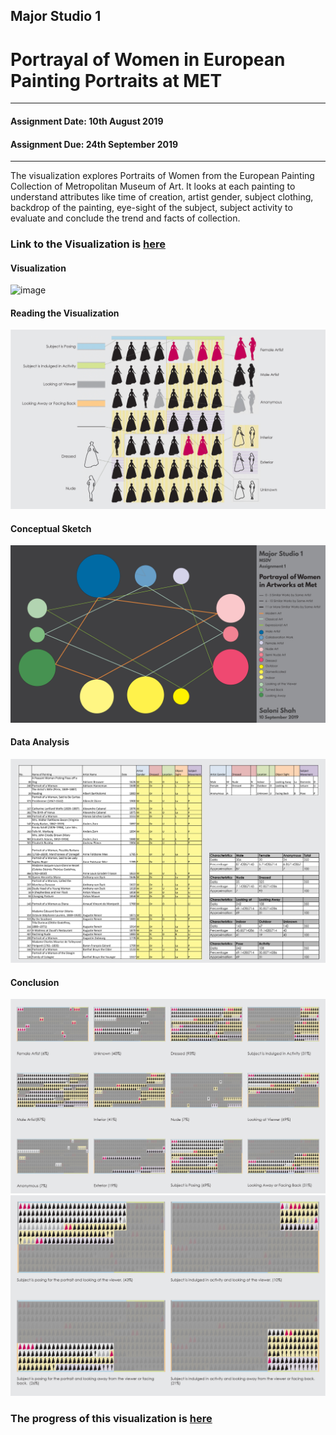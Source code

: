 ## Major Studio 1<br/>
# Portrayal of Women in European Painting Portraits at MET<br/>
---------------------------------------------------
#### Assignment Date: 10th August 2019<br/>
#### Assignment Due: 24th September 2019 <br/>
-----------------------------------------------------
The visualization explores Portraits of Women from the European Painting Collection of Metropolitan Museum of Art. It looks at each painting to understand attributes like time of creation, artist gender, subject clothing, backdrop of the painting, eye-sight of the subject, subject activity to evaluate and conclude the trend and facts of collection. <br/>

### Link to the Visualization is [here](https://salonieshah.github.io/Major-Studio-1/3.Distortion/)

#### Visualization
![image](https://github.com/salonieshah/Major-Studio-1/blob/master/1.Potrayal_of_Women_at_MET/Images/Portrayal_of_Women.jpg)
<br>
#### Reading the Visualization
![image](https://github.com/salonieshah/Major-Studio-1/blob/master/1.Potrayal_of_Women_at_MET/Images/Legend.JPG)
<br>
#### Conceptual Sketch
![image](https://github.com/salonieshah/Major-Studio-1/blob/master/1.Potrayal_of_Women_at_MET/Images/Concept.JPG)
<br>
#### Data Analysis
![image](https://github.com/salonieshah/Major-Studio-1/blob/master/1.Potrayal_of_Women_at_MET/Images/Process.JPG)
<br>
#### Conclusion
![image](https://github.com/salonieshah/Major-Studio-1/blob/master/1.Potrayal_of_Women_at_MET/Images/Comparisons.jpg)
<br>
![image](https://github.com/salonieshah/Major-Studio-1/blob/master/1.Potrayal_of_Women_at_MET/Images/Understanding_Information.jpg)
<br>
### The progress of this visualization is [here](https://github.com/salonieshah/Major-Studio-1/tree/master/3.Distortion)
